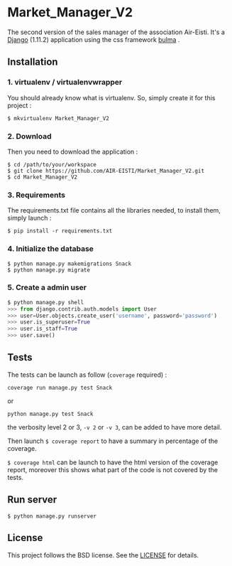 # Market_Manager_V2

The second version of the sales manager of the association Air-Eisti. It's a [Django](https://www.djangoproject.com/) (1.11.2) application using the css framework 
[bulma](http://bulma.io/) .

## Installation

### 1. virtualenv / virtualenvwrapper

You should already know what is virtualenv. So, simply create it for this project :

```$ mkvirtualenv Market_Manager_V2```

### 2. Download

Then you need to download the application :
```
$ cd /path/to/your/workspace
$ git clone https://github.com/AIR-EISTI/Market_Manager_V2.git
$ cd Market_Manager_V2
```

### 3. Requirements

The requirements.txt file contains all the libraries needed, to install them, simply launch :

```$ pip install -r requirements.txt```

### 4. Initialize the database

```
$ python manage.py makemigrations Snack
$ python manage.py migrate
```

### 5. Create a admin user

``` py
$ python manage.py shell
>>> from django.contrib.auth.models import User
>>> user=User.objects.create_user('username', password='password')
>>> user.is_superuser=True
>>> user.is_staff=True
>>> user.save()
```

## Tests
The tests can be launch as follow (`coverage` required) :

```
coverage run manage.py test Snack
```
or 

```
python manage.py test Snack
```

the verbosity level 2 or 3, `-v 2` or `-v 3`, can be added to have more detail.

Then launch ``` $ coverage report ``` to have a summary in percentage of the coverage.

``` $ coverage html ``` can be launch to have the html version of the coverage report, moreover
this shows what part of the code is not covered by the tests.

## Run server

```
$ python manage.py runserver
```

## License
This project follows the BSD license. See the [LICENSE](https://github.com/AIR-EISTI/Market_Manager_V2/blob/master/LICENSE)
for details.
